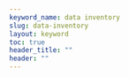 ```yaml
---
keyword_name: data inventory
slug: data-inventory
layout: keyword
toc: true
header_title: ""
header: ""
---
```

